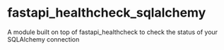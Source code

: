 # fastapi_healthcheck_sqlalchemy
A module built on top of fastapi_healthcheck to check the status of your SQLAlchemy connection

